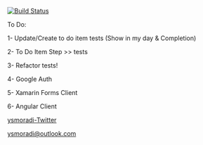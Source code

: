 [![Build Status](https://dev.azure.com/bit-foundation/ToDoLine/_apis/build/status/bit-foundation.ToDoLine)](https://dev.azure.com/bit-foundation/ToDoLine/_build/latest?definitionId=1)

To Do:

1- Update/Create to do item tests (Show in my day & Completion)

2- To Do Item Step >> tests

3- Refactor tests!

4- Google Auth

5- Xamarin Forms Client

6- Angular Client

[ysmoradi-Twitter](https://twitter.com/ysmoradi)

ysmoradi@outlook.com
